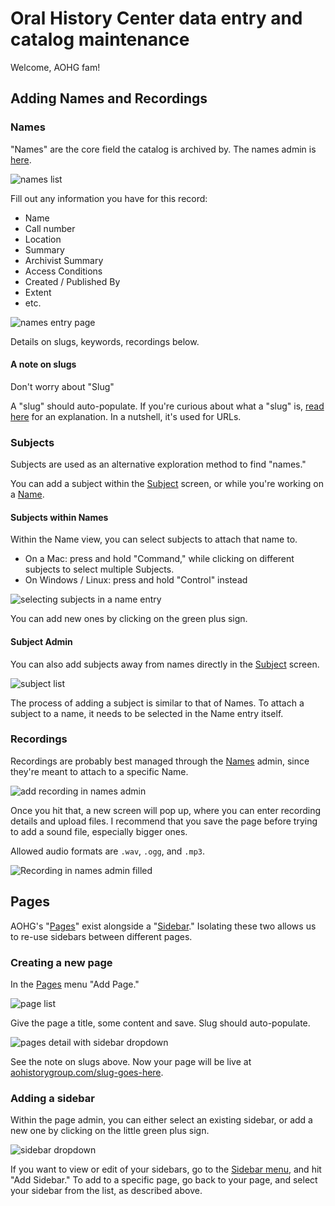 # Oral History Center data entry and catalog maintenance

Welcome, AOHG fam!

## Adding Names and Recordings

### Names
"Names" are the core field the catalog is archived by. The names admin is [here](http://aohistorygroup.com/admin/names/name/).  

![names list](img/name-list.png)

Fill out any information you have for this record: 

 - Name
 - Call number
 - Location
 - Summary
 - Archivist Summary
 - Access Conditions
 - Created / Published By
 - Extent
 - etc.

![names entry page](img/add-name-empty.png)

Details on slugs, keywords, recordings below.


#### A note on slugs
Don't worry about "Slug"

A "slug" should auto-populate. If you're curious about what a "slug" is, [read here](https://stackoverflow.com/questions/427102/what-is-a-slug-in-django) for an explanation. In a nutshell, it's used for URLs.


### Subjects
Subjects are used as an alternative exploration method to find "names."

You can add a subject within the [Subject](http://aohistorygroup.com/admin/names/subject/) screen, or while you're working on a [Name](http://aohistorygroup.com/admin/names/name/).


#### Subjects within Names

Within the Name view, you can select subjects to attach that name to. 

 - On a Mac: press and hold "Command," while clicking on different subjects to select multiple Subjects.
 - On Windows / Linux: press and hold "Control" instead

![selecting subjects in a name entry](img/subject-select.png)

You can add new ones by clicking on the green plus sign.

#### Subject Admin

You can also add subjects away from names directly in the [Subject](http://aohistorygroup.com/admin/names/subject/) screen.


![subject list](img/subject-list.png)

The process of adding a subject is similar to that of Names. To attach a subject to a name, it needs to be selected in the Name entry itself.

### Recordings

Recordings are probably best managed through the [Names](http://aohistorygroup.com/admin/names/name/) admin, since they're meant to attach to a specific Name.

![add recording in names admin](img/names-recording.png)

Once you hit that, a new screen will pop up, where you can enter recording details and upload files. I recommend that you save the page before trying to add a sound file, especially bigger ones.

Allowed audio formats are `.wav`, `.ogg`, and `.mp3`.

![Recording in names admin filled](img/names-recording-filled.png)


## Pages

AOHG's "[Pages](http://aohistorygroup.com/admin/pages/page/)" exist alongside a "[Sidebar](http://aohistorygroup.com/admin/sidebars/sidebar/)." Isolating these two allows us to re-use sidebars between different pages.

### Creating a new page
In the [Pages](http://aohistorygroup.com/admin/pages/page/) menu "Add Page."

![page list](img/pages-list.png)

Give the page a title, some content and save. Slug should auto-populate.

![pages detail with sidebar dropdown](img/page-sidebar_select-dropdown.png)

See the note on slugs above. Now your page will be live at [aohistorygroup.com/slug-goes-here](aohistorygroup.com/slug-goes-here).


### Adding a sidebar

Within the page admin, you can either select an existing sidebar, or add a new one by clicking on the little green plus sign. 

![sidebar dropdown](img/page-sidebar_select-dropdown.png)

If you want to view or edit of your sidebars, go to the [Sidebar menu](http://aohistorygroup.com/admin/sidebars/sidebar/), and hit "Add Sidebar." To add to a specific page, go back to your page, and select your sidebar from the list, as described above.




